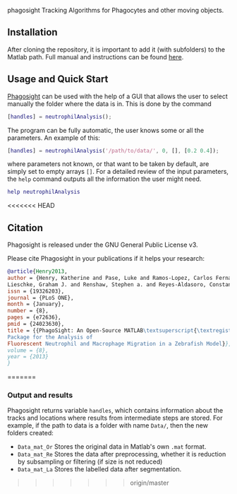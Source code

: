  phagosight
Tracking Algorithms for Phagocytes and other moving objects.

## Installation
After cloning the repository, it is important to add it (with subfolders) to the
Matlab path. Full manual and instructions can be found
[here](http://www.phagosight.org/).

## Usage and Quick Start
[Phagosight](http://www.phagosight.org/) can be used with the help of a GUI that
allows the user to select manually the folder where the data is in. This is done
by the command
```Matlab
[handles] = neutrophilAnalysis();
```
The program can be fully automatic, the user knows some or all the parameters.
An example of this:
```Matlab
[handles] = neutrophilAnalysis('/path/to/data/', 0, [], [0.2 0.4]);
```
where parameters not known, or that want to be taken by default, are simply
set to empty arrays `[]`. For a detailed review of the input parameters, the
`help` command outputs all the information the user might need.
```Matlab
help neutrophilAnalysis
```
<<<<<<< HEAD
## Citation
Phagosight is released under the GNU General Public License v3.

Please cite Phagosight in your publications if it helps your research:
```BibTex
@article{Henry2013,
author = {Henry, Katherine and Pase, Luke and Ramos-Lopez, Carlos Fernando and
Lieschke, Graham J. and Renshaw, Stephen a. and Reyes-Aldasoro, Constantino Carlos},
issn = {19326203},
journal = {PLoS ONE},
month = {January},
number = {8},
pages = {e72636},
pmid = {24023630},
title = {{PhagoSight: An Open-Source MATLAB\textsuperscript{\textregistered}\
Package for the Analysis of
Fluorescent Neutrophil and Macrophage Migration in a Zebrafish Model}},
volume = {8},
year = {2013}
}
```
=======
### Output and results
Phagosight returns variable `handles`, which contains information about the 
tracks and locations where results from intermediate steps are stored. For 
example, if the path to data is a folder with name `Data/`, then the new 
folders created:
* `Data_mat_Or` Stores the original data in Matlab's own `.mat` format.
* `Data_mat_Re` Stores the data after preprocessing, whether it is reduction 
 by subsampling or filtering (if size is not reduced)
* `Data_mat_La` Stores the labelled data after segmentation. 
>>>>>>> origin/master
